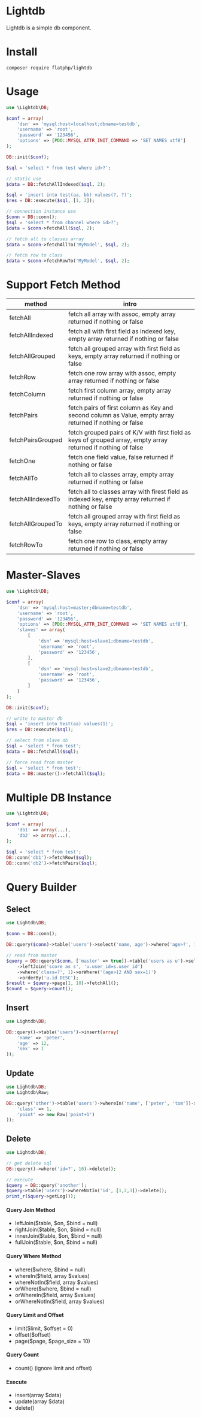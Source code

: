 # Lightdb
Lightdb is a simple db component.

# Install
```
composer require flatphp/lightdb
```

# Usage
```php
use \Lightdb\DB;

$conf = array(
    'dsn' => 'mysql:host=localhost;dbname=testdb',
    'username' => 'root',
    'password' => '123456',
    'options' => [PDO::MYSQL_ATTR_INIT_COMMAND => 'SET NAMES utf8']
);

DB::init($conf);

$sql = 'select * from test where id>?';

// static use
$data = DB::fetchAllIndexed($sql, 2);

$sql = 'insert into test(aa, bb) values(?, ?)';
$res = DB::execute($sql, [1, 2]);

// connection instance use
$conn = DB::conn();
$sql = 'select * from channel where id>?';
$data = $conn->fetchAll($sql, 2);

// fetch all to classes array
$data = $conn->fetchAllTo('MyModel', $sql, 2);

// fetch row to class
$data = $conn->fetchRowTo('MyModel', $sql, 2);
```

# Support Fetch Method
| method | intro |
| --- | --- |
| fetchAll | fetch all array with assoc, empty array returned if nothing or false |
| fetchAllIndexed | fetch all with first field as indexed key, empty array returned if nothing or false |
| fetchAllGrouped | fetch all grouped array with first field as keys, empty array returned if nothing or false |
| fetchRow | fetch one row array with assoc, empty array returned if nothing or false |
| fetchColumn | fetch first column array, empty array returned if nothing or false |
| fetchPairs | fetch pairs of first column as Key and second column as Value, empty array returned if nothing or false |
| fetchPairsGrouped | fetch grouped pairs of K/V with first field as keys of grouped array, empty array returned if nothing of false |
| fetchOne | fetch one field value, false returned if nothing or false |
| fetchAllTo | fetch all to classes array, empty array returned if nothing or false |
| fetchAllIndexedTo | fetch all to classes array with firest field as indexed key, empty array returned if nothing or false |
| fetchAllGroupedTo | fetch all grouped array with first field as keys, empty array returned if nothing or false |
| fetchRowTo | fetch one row to class, empty array returned if nothing or false |


# Master-Slaves
```php
use \Lightdb\DB;

$conf = array(
    'dsn' => 'mysql:host=master;dbname=testdb',
    'username' => 'root',
    'password' => '123456',
    'options' => [PDO::MYSQL_ATTR_INIT_COMMAND => 'SET NAMES utf8'],
    'slaves' => array(
        [
            'dsn' => 'mysql:host=slave1;dbname=testdb',
            'username' => 'root',
            'password' => '123456',
        ],
        [
            'dsn' => 'mysql:host=slave2;dbname=testdb',
            'username' => 'root',
            'password' => '123456',
        ]
    )
);

DB::init($conf);

// write to master db
$sql = 'insert into test(aa) values(1)';
$res = DB::execute($sql);

// select from slave db
$sql = 'select * from test';
$data = DB::fetchAll($sql);

// force read from master
$sql = 'select * from test';
$data = DB::master()->fetchAll($sql);
```

# Multiple DB Instance
```php
use \Lightdb\DB;

$conf = array(
    'db1' => array(...),
    'db2' => array(...),
);

$sql = 'select * from test';
DB::conn('db1')->fetchRow($sql);
DB::conn('db2')->fetchPairs($sql);
```


# Query Builder

## Select
```php
use Lightdb\DB;

$conn = DB::conn();

DB::query($conn)->table('users')->select('name, age')->where('age>?', 10)->fetchRow();

// read from master
$query = DB::query($conn, ['master' => true])->table('users as u')->select('u.id, u.name')
    ->leftJoin('score as s', 'u.user_id=s.user_id')
    ->where('class=?', 1)->orWhere('(age>12 AND sex=1)')
    ->orderBy('u.id DESC');
$result = $query->page(1, 10)->fetchAll();
$count = $query->count();
```

## Insert
```php
use Lightdb\DB;

DB::query()->table('users')->insert(array(
    'name' => 'peter',
    'age' => 12,
    'sex' => 1
));
```

## Update
```php
use Lightdb\DB;
use Lightdb\Raw;

DB::query('other')->table('users')->whereIn('name', ['peter', 'tom'])->update(array(
    'class' => 1,
    'point' => new Raw('point+1')
));
```

## Delete
```php
use Lightdb\DB;

// get delete sql
DB::query()->where('id=?', 10)->delete();

// execute
$query = DB::query('another');
$query->table('users')->whereNotIn('id', [1,2,3])->delete();
print_r($query->getLog());
```

#### Query Join Method
* leftJoin($table, $on, $bind = null)
* rightJoin($table, $on, $bind = null)
* innerJoin($table, $on, $bind = null)
* fullJoin($table, $on, $bind = null)

#### Query Where Method
* where($where, $bind = null)
* whereIn($field, array $values)
* whereNotIn($field, array $values)
* orWhere($where, $bind = null)
* orWhereIn($field, array $values)
* orWhereNotIn($field, array $values)

#### Query Limit and Offset
* limit($limit, $offset = 0)
* offset($offset)
* page($page, $page_size = 10)

#### Query Count
* count() (ignore limit and offset)

#### Execute
* insert(array $data)
* update(array $data)
* delete()